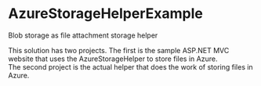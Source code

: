 # AzureStorageHelperExample
Blob storage as file attachment storage helper

This solution has two projects.  The first is the sample ASP.NET MVC website that uses the AzureStorageHelper to store files in Azure.  
The second project is the actual helper that does the work of storing files in Azure.
